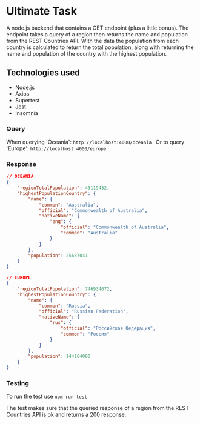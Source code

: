 # Ultimate Task

A node.js backend that contains a GET endpoint (plus a little bonus). The endpoint takes a query of a region then returns the name and population from the REST Countries API. With the data the population from each country is calculated to return the total population, along with returning the name and population of the country with the highest population.

## Technologies used
- Node.js
- Axios
- Supertest
- Jest
- Insomnia

### Query
When querying 'Oceania':
`http://localhost:4000/oceania `
Or to query 'Europe':
`http://localhost:4000/europe `

### Response
``` json
// OCEANIA
{
	"regionTotalPopulation": 43119432,
	"highestPopulationCountry": {
		"name": {
			"common": "Australia",
			"official": "Commonwealth of Australia",
			"nativeName": {
				"eng": {
					"official": "Commonwealth of Australia",
					"common": "Australia"
				}
			}
		},
		"population": 25687041
	}
}
```
```json
// EUROPE
{
	"regionTotalPopulation": 746934072,
	"highestPopulationCountry": {
		"name": {
			"common": "Russia",
			"official": "Russian Federation",
			"nativeName": {
				"rus": {
					"official": "Российская Федерация",
					"common": "Россия"
				}
			}
		},
		"population": 144104080
	}
}

```

### Testing
To run the test use `npm run test`

The test makes sure that the queried response of a region from the REST Countries API is ok and returns a 200 response.
